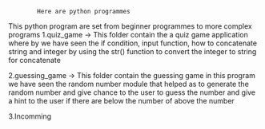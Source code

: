 			Here are python programmes
This python program are set from beginner programmes to more complex programs
1.quiz_game -> This folder contain the a quiz game application where by we have seen the if condition, input function, how to concatenate string and integer by using the str() function to convert the integer to string for concatenate

2.guessing_game -> This folder contain the guessing game in this program we have seen the random number module that helped as to generate the random number and give chance to the user to guess the number and give a hint to the user if there are below the number of above the number

3.Incomming      
